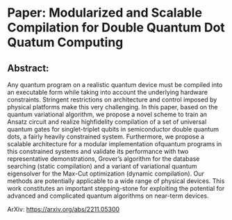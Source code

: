 # Paper: Modularized and Scalable Compilation for Double Quantum Dot Quatum Computing  

## Abstract: 

Any quantum program on a realistic quantum device must be compiled into an executable form while taking into account the underlying hardware constraints. Stringent restrictions on architecture and control imposed by physical platforms make this very challenging. In this paper, based on the quantum variational algorithm, we propose a novel scheme to train an Ansatz circuit and realize highfidelity compilation of a set of universal quantum gates for singlet-triplet qubits in semiconductor double quantum dots, a fairly heavily constrained system. Furthermore, we propose a scalable architecture for a modular implementation ofquantum programs in this constrained systems and validate its performance with two representative demonstrations, Grover’s algorithm for the database searching (static compilation) and a variant of variational quantum eigensolver for the Max-Cut optimization (dynamic compilation). Our methods are potentially applicable to a wide range of physical devices. This work constitutes an important stepping-stone for exploiting the potential for advanced and complicated quantum algorithms on near-term devices.  

ArXiv: https://arxiv.org/abs/2211.05300